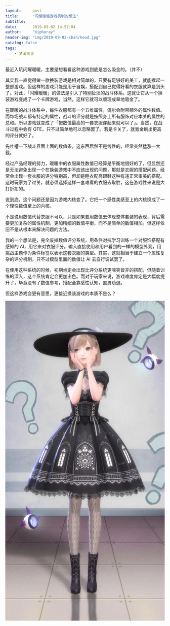 ```yaml
---
layout:     post
title:      "闪耀暖暖游戏机制的想法"
subtitle:   
date:       2019-09-02 14:57:04
author:     "Xiphoray"
header-img: "img/2019-09-02-shan/head.jpg"
catalog: false
tags:     
    - 梦溪笔谈
---
```


最近入坑闪耀暖暖，主要是想看看这种游戏到底是怎么吸金的。（并不）

其实我一直觉得做一款换装游戏是相对简单的，只要有足够好的美工，就能撑起一整部游戏。但这样的游戏只能是用于自娱，搭配到自己觉得好看的衣服就算是到头了。对此，「闪耀暖暖」的做法是引入了特别扯淡的战斗体系。这就让它从一个换装游戏变成了一个卡牌游戏，当然，这样它就可以顺理成章地吸金了。

在暖暖的战斗体系中，每件衣服都有一个五维属性，偶尔会附带额外的属性数值。而每场战斗都有特定的属性，战斗的评分就是按照身上所有服饰对应本关的属性的总和。所以游戏就变成了「把数值最高的一套衣服穿起来就可以了」。当然，在战斗过程中会有 QTE，只不过简单地可以忽略罢了。若是卡关了，就氪金刷出更高的评分就好了。

先吐槽一下战斗界面上面的数值条，这东西居然不是线性的，经常突然猛涨一大截。

经过产品经理的努力，暖暖中的衣服属性数值已经算是平衡地很好的了，但显然还是无法避免出现一个在换装游戏中不应该出现的问题，那就是衣服的搭配问题。经常会出现一套衣服的评分特别高，但却是睡衣配高跟鞋这种有违正常审美的搭配。这时玩家为了过关，就必须选择这样一套难看的衣服去取胜，这在游戏性来说是大打折扣的。

说到底，这个问题还是因为游戏内核变了。它把一个感性美感至上的内核换成了一个理性数值至上的内核。

不是说用数值代替衣服不可以，只是如果要用数值去体现整体套装的表现，背后需要更加复杂的属性机制，更加精细的数值平衡，而不是简单的数值相加。但这样依旧不是从根本来解决问题的方法。

我的一个想法是，完全废掉数值评分系统，用条件对抗学习训练一个对服饰搭配有感知的 AI，用它来对衣服评分。输入直接使用和用户看到的一样的模型外观，用挑战主题作为条件标签以表示这套衣服的类型。其实，这就相当于建立一个属性复杂的评分机制，只不过模型里面的数值让 AI 去自行调试罢了。

在使用这种系统的时候，初期肯定会出现比评分系统更啼笑皆非的搭配，但随着训练的深入，这个系统肯定会更加出色。而对于玩家来说，游戏难度肯定是大幅度提升了，毕竟没有了数值参考，搭配全靠感性认知，直男劝退。

但这样游戏会更有意思，更接近换装游戏的本质不是么？

![img](/img/2019-09-02-shan/1.jpg)



